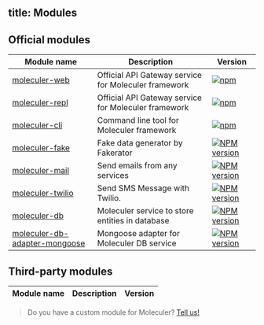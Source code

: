 title: Modules
---
## Official modules

| Module name | Description | Version |
|--------------|-------------|---------|
| [moleculer-web](moleculer-web.html) | Official API Gateway service for Moleculer framework | [![npm](https://img.shields.io/npm/v/moleculer-web.svg?maxAge=3600)](https://www.npmjs.com/package/moleculer-web)
| [moleculer-repl](moleculer-repl.html) | Official API Gateway service for Moleculer framework | [![npm](https://img.shields.io/npm/v/moleculer-repl.svg?maxAge=3600)](https://www.npmjs.com/package/moleculer-repl)
| [moleculer-cli](moleculer-cli.html) | Command line tool for Moleculer framework | [![npm](https://img.shields.io/npm/v/moleculer-cli.svg?maxAge=3600)](https://www.npmjs.com/package/moleculer-cli)
| [moleculer-fake](https://github.com/ice-services/moleculer-addons/tree/master/packages/moleculer-fake) | Fake data generator by Fakerator | [![NPM version](https://img.shields.io/npm/v/moleculer-fake.svg)](https://www.npmjs.com/package/moleculer-fake)
| [moleculer-mail](https://github.com/ice-services/moleculer-addons/tree/master/packages/moleculer-mail) | Send emails from any services | [![NPM version](https://img.shields.io/npm/v/moleculer-mail.svg)](https://www.npmjs.com/package/moleculer-mail)
| [moleculer-twilio](https://github.com/ice-services/moleculer-addons/tree/master/packages/moleculer-twilio) | Send SMS Message with Twilio. | [![NPM version](https://img.shields.io/npm/v/moleculer-twilio.svg)](https://www.npmjs.com/package/moleculer-twilio)
| [moleculer-db](https://github.com/ice-services/moleculer-addons/tree/master/packages/moleculer-db) | Moleculer service to store entities in database | [![NPM version](https://img.shields.io/npm/v/moleculer-db.svg)](https://www.npmjs.com/package/moleculer-db)
| [moleculer-db-adapter-mongoose](https://github.com/ice-services/moleculer-addons/tree/master/packages/moleculer-db-adapter-mongoose) | Mongoose adapter for Moleculer DB service | [![NPM version](https://img.shields.io/npm/v/moleculer-db-adapter-mongoose.svg)](https://www.npmjs.com/package/moleculer-db-adapter-mongoose)


## Third-party modules

| Module name | Description | Version |
|--------------|-------------|---------|

> Do you have a custom module for Moleculer? [Tell us!](https://github.com/ice-services/moleculer/issues)
